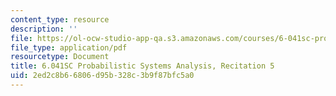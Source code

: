 ```yaml
---
content_type: resource
description: ''
file: https://ol-ocw-studio-app-qa.s3.amazonaws.com/courses/6-041sc-probabilistic-systems-analysis-and-applied-probability-fall-2013/2ed2c8b66806d95b328c3b9f87bfc5a0_MIT6_041SCF13_rec05.pdf
file_type: application/pdf
resourcetype: Document
title: 6.041SC Probabilistic Systems Analysis, Recitation 5
uid: 2ed2c8b6-6806-d95b-328c-3b9f87bfc5a0
---
```

